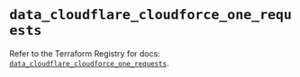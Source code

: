 # `data_cloudflare_cloudforce_one_requests`

Refer to the Terraform Registry for docs: [`data_cloudflare_cloudforce_one_requests`](https://registry.terraform.io/providers/cloudflare/cloudflare/5.7.1/docs/data-sources/cloudforce_one_requests).
